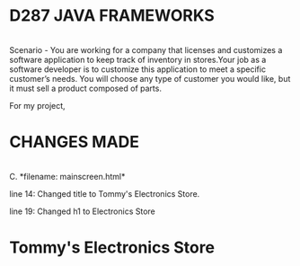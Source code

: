 # D287 JAVA FRAMEWORKS
<br>
Scenario - You are working for a company that licenses and customizes a software application to keep track of inventory 
in stores.Your job as a software developer is to customize this application to meet a specific customer’s needs. 
You will choose any type of customer you would like, but it must sell a product composed of parts.

For my project, 

# CHANGES MADE 
<br>
C. 
*filename: mainscreen.html*

line 14: Changed title to Tommy's Electronics Store.
<title>Tommy's Electronics Store</title>

line 19: Changed h1 to Electronics Store
<h1>Tommy's Electronics Store</h1>


